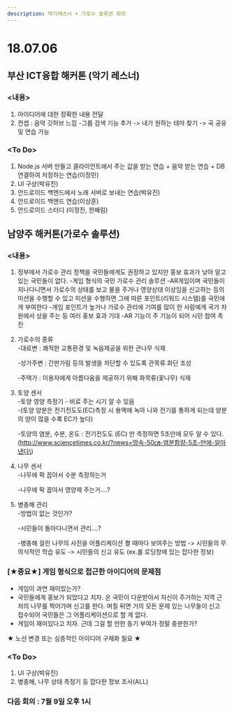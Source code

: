 ```yaml
---
description: 악기레스너 + 가로수 솔루션 회의
---
```


# 18.07.06

## 부산 ICT융합 해커톤 \(악기 레스너\)

### &lt;내용&gt;

1. 아이디어에 대한 정확한 내용 전달
2. 컨셉 : 음악 깃허브 느낌 -그룹 검색 기능 추가 -&gt; 내가 원하는 테마 찾기 -&gt; 곡 공유 및 연습 가능

### &lt;To Do&gt;

1. Node.js 서버 만들고 클라이언트에서 주는 값을 받는 연습 + 음악 받는 연습 + DB연결하여 저장하는 연습\(이정민\)
2. UI 구상\(박유진\)
3. 안드로이드 백엔드에서 노래 서버로 보내는 연습\(박유진\)
4. 안드로이드 백엔드 연습\(이상훈\)
5. 안드로이드 스터디 \(이정진, 한혜림\)

## 남양주 해커톤\(가로수 솔루션\)

### &lt;내용&gt;

1. 정부에서 가로수 관리 정책을 국민들에게도 권장하고 있지만 홍보 효과가 낮아 알고 있는 국민들이 없다. -게임 형식의 국민 가로수 관리 솔루션 -AR게임이며 국민들이 지나다니면서 가로수의 상태를 보고 물을 주거나 영양상태 이상임을 신고하는 등의 미션을 수행할 수 있고 미션을 수행하면 그에 따른 포인트\(리워드 시스템\)를 국민에게 부여한다 -게임 포인트가 높거나 가로수 관리에 기여를 많이 한 사람에게 국가 차원에서 상을 주는 등 여러 홍보 효과 기대 -AR 기능이 주 기능이 되어 시민 참여 촉진
2. 가로수의 종류  
   -대로변 : 쾌적한 교통환경 및 녹음제공을 위한 큰나무 식재

   -상가주변 : 간판가림 등의 발생을 차단할 수 있도록 관목류.화단 조성

   -주택가 : 이용자에게 아름다움을 제공하기 위해 화목류\(꽃나무\) 식재

3. 토양 센서  
   -토양 영양 측정기 - 비료 주는 시기 알 수 있음  
   -\(토양 양분은 전기전도도\(EC\)측정 시 용액에 녹아 나와 전기를 통하게 되는데 양분의 양이 많을 수록 EC가 높다\)

   -토양의 염분, 수분, 온도 : 전기전도도 \(EC\) 만 측정하면 5초만에 모두 알 수 있다.\(http://www.sciencetimes.co.kr/?news=땅속-50㎝-염분함량-5초-만에-알아낸다\)

4. 나무 센서  
   -나무에 팍 꼽아서 수분 측정하는거

   -나무에 팍 꼽아서 영양제 주는거….?

5. 병충해 관리  
   -방법이 없는 것인가?

   -시민들이 돌아다니면서 관리….?

   -병충해 걸린 나무의 사진을 어플리케이션 켤 때마다 보여주는 방법 -&gt; 시민들의 무의식적인 학습 유도 -&gt; 시민들의 신고 유도 \(ex.롤 로딩창에 있는 잡다한 정보\)

### \[★중요★\] 게임 형식으로 접근한 아이디어의 문제점

* 게임이 과연 재미있는가?
* 국민들에게 홍보가 되었다고 치자. 온 국민이 다운받아서 자신이 주거하는 지역 근처의 나무를 찍어가며 신고를 한다. 며칠 뒤면 거의 모든 문제 있는 나무들이 신고 접수되어 국민들은 그 어플리케이션으로 할 게 없다.
* 게임이 재미있다고 치자. 근데 그걸 할 만한 동기 부여가 정말 충분한가?

★ 노선 변경 또는 심층적인 아이디어 구체화 필요 ★

### &lt;To Do&gt;

1. UI 구상\(박유진\)
2. 병충해, 나무 상태 측정기 등 잡다한 정보 조사\(ALL\)

### 다음 회의 : 7월 9일 오후 1시 

